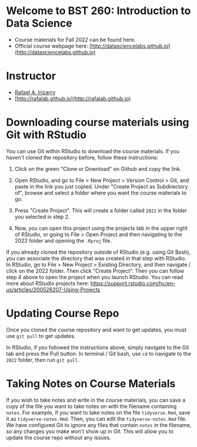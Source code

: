 # Welcome to BST 260: Introduction to Data Science 

* Course materials for Fall 2022 can be found here. 
* Official course webpage here: [http://datasciencelabs.github.io](http://datasciencelabs.github.io)

# Instructor
* [Rafael A. Irizarry](http://rafalab.github.io)
* [http://rafalab.github.io](http://rafalab.github.io)


# Downloading course materials using Git with RStudio

You can use Git within RStudio to download the course materials. If you
haven't cloned the repository before, follow these instructions:

1. Click on the green "Clone or Download" on Github and copy the link.

2. Open RStudio, and go to File > New Project > Version Control > Git,
and paste in the link you just copied. Under "Create Project as
Subdirectory of", browse and select a folder where you want the course
materials to go.

3. Press "Create Project". This will create a folder called `2022`
in the folder you selected in step 2.

4. Now, you can open this project using the projects tab in the upper
right of RStudio, or going to File > Open Project and then navigating
to the 2022 folder and opening the `.Rproj` file.

If you already cloned the repository outside of RStudio (e.g. using
Git Bash), you can associate the directory that was created in that
step with RStudio. In RStudio, go to File > New Project > Existing Directory, and then navigate / click on the 2022 folder. Then click
"Create Project". Then you can follow step 4 above to open the project
when you launch RStudio. You can read more about RStudio projects here:
https://support.rstudio.com/hc/en-us/articles/200526207-Using-Projects

# Updating Course Repo

Once you cloned the course repository and want to get updates, you must
use `git pull` to get updates.

In RStudio, if you followed the instructions above, simply navigate
to the Git tab and press the Pull button. In terminal / Git bash, use
`cd` to navigate to the `2022` folder, then run `git pull`.


# Taking Notes on Course Materials

If you wish to take notes and write in the course materials, you can
save a copy of the file you want to take notes on with the filename
containing `notes`. For example, if you want to take notes on the
file `tidyverse.Rmd`, save it as `tidyverse-notes.Rmd`. Then,
you can edit the `tidyverse-notes.Rmd` file. We have configured
Git to ignore any files that contain `notes` in the filename, so any changes you make won't show up in Git. This will allow you to update the course repo without any issues.
